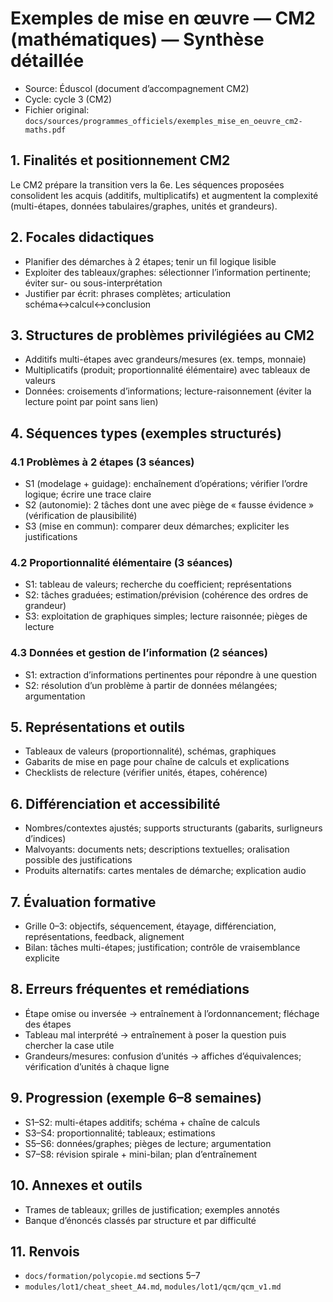 # Exemples de mise en œuvre — CM2 (mathématiques) — Synthèse détaillée

- Source: Éduscol (document d’accompagnement CM2)
- Cycle: cycle 3 (CM2)
- Fichier original: `docs/sources/programmes_officiels/exemples_mise_en_oeuvre_cm2-maths.pdf`

## 1. Finalités et positionnement CM2
Le CM2 prépare la transition vers la 6e. Les séquences proposées consolident les acquis (additifs, multiplicatifs) et augmentent la complexité (multi-étapes, données tabulaires/graphes, unités et grandeurs).

## 2. Focales didactiques
- Planifier des démarches à 2 étapes; tenir un fil logique lisible
- Exploiter des tableaux/graphes: sélectionner l’information pertinente; éviter sur- ou sous-interprétation
- Justifier par écrit: phrases complètes; articulation schéma↔calcul↔conclusion

## 3. Structures de problèmes privilégiées au CM2
- Additifs multi-étapes avec grandeurs/mesures (ex. temps, monnaie)
- Multiplicatifs (produit; proportionnalité élémentaire) avec tableaux de valeurs
- Données: croisements d’informations; lecture-raisonnement (éviter la lecture point par point sans lien)

## 4. Séquences types (exemples structurés)
### 4.1 Problèmes à 2 étapes (3 séances)
- S1 (modelage + guidage): enchaînement d’opérations; vérifier l’ordre logique; écrire une trace claire
- S2 (autonomie): 2 tâches dont une avec piège de « fausse évidence » (vérification de plausibilité)
- S3 (mise en commun): comparer deux démarches; expliciter les justifications

### 4.2 Proportionnalité élémentaire (3 séances)
- S1: tableau de valeurs; recherche du coefficient; représentations
- S2: tâches graduées; estimation/prévision (cohérence des ordres de grandeur)
- S3: exploitation de graphiques simples; lecture raisonnée; pièges de lecture

### 4.3 Données et gestion de l’information (2 séances)
- S1: extraction d’informations pertinentes pour répondre à une question
- S2: résolution d’un problème à partir de données mélangées; argumentation

## 5. Représentations et outils
- Tableaux de valeurs (proportionnalité), schémas, graphiques
- Gabarits de mise en page pour chaîne de calculs et explications
- Checklists de relecture (vérifier unités, étapes, cohérence)

## 6. Différenciation et accessibilité
- Nombres/contextes ajustés; supports structurants (gabarits, surligneurs d’indices)
- Malvoyants: documents nets; descriptions textuelles; oralisation possible des justifications
- Produits alternatifs: cartes mentales de démarche; explication audio

## 7. Évaluation formative
- Grille 0–3: objectifs, séquencement, étayage, différenciation, représentations, feedback, alignement
- Bilan: tâches multi-étapes; justification; contrôle de vraisemblance explicite

## 8. Erreurs fréquentes et remédiations
- Étape omise ou inversée → entraînement à l’ordonnancement; fléchage des étapes
- Tableau mal interprété → entraînement à poser la question puis chercher la case utile
- Grandeurs/mesures: confusion d’unités → affiches d’équivalences; vérification d’unités à chaque ligne

## 9. Progression (exemple 6–8 semaines)
- S1–S2: multi-étapes additifs; schéma + chaîne de calculs
- S3–S4: proportionnalité; tableaux; estimations
- S5–S6: données/graphes; pièges de lecture; argumentation
- S7–S8: révision spirale + mini-bilan; plan d’entraînement

## 10. Annexes et outils
- Trames de tableaux; grilles de justification; exemples annotés
- Banque d’énoncés classés par structure et par difficulté

## 11. Renvois
- `docs/formation/polycopie.md` sections 5–7
- `modules/lot1/cheat_sheet_A4.md`, `modules/lot1/qcm/qcm_v1.md`

